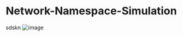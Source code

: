 # Network-Namespace-Simulation
sdskn
![image](https://github.com/user-attachments/assets/a4b16e8c-ece7-416d-9467-4d2a0103edb2)
